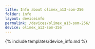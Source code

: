 ```yaml
---
title: Info about olimex_a13-som-256
folder: info
layout: deviceinfo
permalink: /devices/olimex_a13-som-256/
device: olimex_a13-som-256
---
```

{% include templates/device_info.md %}

